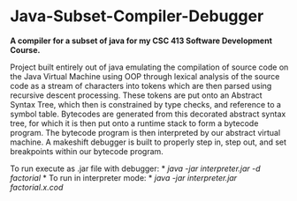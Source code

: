 # Java-Subset-Compiler-Debugger

**A compiler for a subset of java for my CSC 413 Software Development Course.**

Project built entirely out of java emulating the compilation of source code on the Java Virtual Machine using OOP through lexical analysis of the source code as a stream of characters into tokens which are then parsed using recursive descent processing. These tokens are put onto an Abstract Syntax Tree, which then is constrained by type checks, and reference to a symbol table. Bytecodes are generated from this decorated abstract syntax tree, for which it is then put onto a runtime stack to form a bytecode program. The bytecode program is then interpreted by our abstract virtual machine. A makeshift debugger is built to properly step in, step out, and set breakpoints within our bytecode program.

To run execute as .jar file with debugger: * *java -jar interpreter.jar -d factorial* *
To run in interpreter mode: * *java -jar interpreter.jar factorial.x.cod* 











